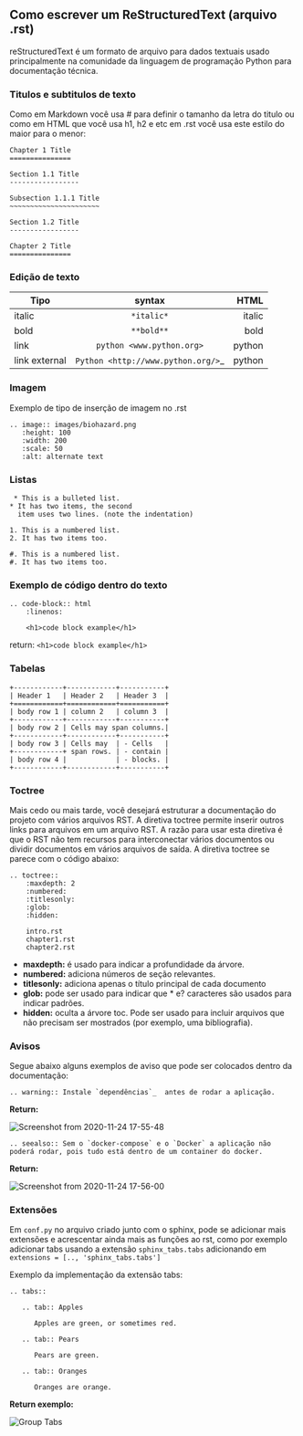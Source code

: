 ## Como escrever um ReStructuredText (arquivo .rst)

reStructuredText é um formato de arquivo para dados textuais usado principalmente na comunidade da linguagem de programação Python para documentação técnica.

### Titulos e subtitulos de texto 


Como em Markdown você usa # para definir o tamanho da letra do titulo ou como em HTML que você usa h1, h2 e etc em .rst você usa este estilo do maior para o menor:

```
Chapter 1 Title
===============

Section 1.1 Title
-----------------

Subsection 1.1.1 Title
~~~~~~~~~~~~~~~~~~~~~~

Section 1.2 Title
-----------------

Chapter 2 Title
===============

```

### Edição de texto

| Tipo          | syntax                               | HTML      |
| ------------- |:------------------------------------:| ---------:|
| italic        | `*italic*`                           | italic    |
| bold          | `**bold**`                           |   bold    |
| link          | `python <www.python.org>`            |    python |
| link external | `Python <http://www.python.org/>`_   |    python |

### Imagem 

Exemplo de tipo de inserção de imagem no .rst

```
.. image:: images/biohazard.png
   :height: 100
   :width: 200
   :scale: 50
   :alt: alternate text
 ```
 
### Listas

```
 * This is a bulleted list.
* It has two items, the second
  item uses two lines. (note the indentation)

1. This is a numbered list.
2. It has two items too.

#. This is a numbered list.
#. It has two items too.

```

### Exemplo de código dentro do texto

```
.. code-block:: html
    :linenos:

    <h1>code block example</h1>
```

return: ```<h1>code block example</h1>```

### Tabelas

```
+------------+------------+-----------+
| Header 1   | Header 2   | Header 3  |
+============+============+===========+
| body row 1 | column 2   | column 3  |
+------------+------------+-----------+
| body row 2 | Cells may span columns.|
+------------+------------+-----------+
| body row 3 | Cells may  | - Cells   |
+------------+ span rows. | - contain |
| body row 4 |            | - blocks. |
+------------+------------+-----------+
```

### Toctree

Mais cedo ou mais tarde, você desejará estruturar a documentação do projeto com vários arquivos RST. A diretiva toctree permite inserir outros links para arquivos em um arquivo RST. A razão para usar esta diretiva é que o RST não tem recursos para interconectar vários documentos ou dividir documentos em vários arquivos de saída. A diretiva toctree se parece com o código abaixo:

```
.. toctree::
    :maxdepth: 2
    :numbered:
    :titlesonly:
    :glob:
    :hidden:

    intro.rst
    chapter1.rst
    chapter2.rst
```

- **maxdepth:** é usado para indicar a profundidade da árvore.
- **numbered:** adiciona números de seção relevantes.
- **titlesonly:** adiciona apenas o título principal de cada documento
- **glob:** pode ser usado para indicar que * e? caracteres são usados para indicar padrões.
- **hidden:** oculta a árvore toc. Pode ser usado para incluir arquivos que não precisam ser mostrados (por exemplo, uma bibliografia).

### Avisos

Segue abaixo alguns exemplos de aviso que pode ser colocados dentro da documentação:

```
.. warning:: Instale `dependências`_  antes de rodar a aplicação.
```

**Return:**

![Screenshot from 2020-11-24 17-55-48](https://user-images.githubusercontent.com/48387196/100150603-a097ec00-2e7e-11eb-90fa-dfc7ca43a62a.png)


```
.. seealso:: Sem o `docker-compose` e o `Docker` a aplicação não poderá rodar, pois tudo está dentro de um container do docker.
```

**Return:**

![Screenshot from 2020-11-24 17-56-00](https://user-images.githubusercontent.com/48387196/100150673-b9a09d00-2e7e-11eb-8944-cb30120b4d17.png)


### Extensões

Em `conf.py` no arquivo criado junto com o sphinx, pode se adicionar mais extensões e acrescentar ainda mais as funções ao rst, como por exemplo adicionar tabs usando a extensão `sphinx_tabs.tabs` adicionando em `extensions = [.., 'sphinx_tabs.tabs']`

Exemplo da implementação da extensão tabs:

```
.. tabs::

   .. tab:: Apples

      Apples are green, or sometimes red.

   .. tab:: Pears

      Pears are green.

   .. tab:: Oranges

      Oranges are orange.
```

**Return exemplo:**


![Group Tabs](https://raw.githubusercontent.com/executablebooks/sphinx-tabs/master/images/tabs.gif)

